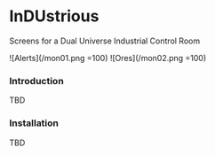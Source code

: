 # InDUstrious
Screens for a Dual Universe Industrial Control Room

![Alerts](/mon01.png =100)
![Ores](/mon02.png =100)

### Introduction
TBD

### Installation
TBD
